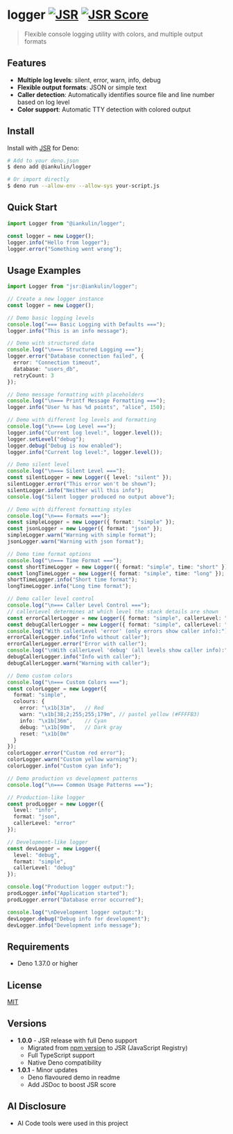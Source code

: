 # logger [![JSR](https://jsr.io/badges/@iankulin/logger)](https://jsr.io/@iankulin/logger) [![JSR Score](https://jsr.io/badges/@iankulin/logger/score)](https://jsr.io/@iankulin/logger/score)

> Flexible console logging utility with colors, and multiple output formats

## Features

- **Multiple log levels**: silent, error, warn, info, debug
- **Flexible output formats**: JSON or simple text
- **Caller detection**: Automatically identifies source file and line number
  based on log level
- **Color support**: Automatic TTY detection with colored output

## Install

Install with [JSR](https://jsr.io/@iankulin/logger) for Deno:

```sh
# Add to your deno.json
$ deno add @iankulin/logger

# Or import directly
$ deno run --allow-env --allow-sys your-script.js
```

## Quick Start

```typescript
import Logger from "@iankulin/logger";

const logger = new Logger();
logger.info("Hello from logger");
logger.error("Something went wrong");
```

## Usage Examples


```typescript
import Logger from "jsr:@iankulin/logger";

// Create a new logger instance
const logger = new Logger();

// Demo basic logging levels
console.log("=== Basic Logging with Defaults ===");
logger.info("This is an info message");

// Demo with structured data
console.log("\n=== Structured Logging ===");
logger.error("Database connection failed", {
  error: "Connection timeout",
  database: "users_db",
  retryCount: 3
});

// Demo message formatting with placeholders
console.log("\n=== Printf Message Formatting ===");
logger.info("User %s has %d points", "alice", 150);

// Demo with different log levels and formatting
console.log("\n=== Log Level ===");
logger.info("Current log level:", logger.level());
logger.setLevel("debug");
logger.debug("Debug is now enabled");
logger.info("Current log level:", logger.level());

// Demo silent level
console.log("\n=== Silent Level ===");
const silentLogger = new Logger({ level: "silent" });
silentLogger.error("This error won't be shown");
silentLogger.info("Neither will this info");
console.log("Silent logger produced no output above");

// Demo with different formatting styles
console.log("\n=== Formats ===");
const simpleLogger = new Logger({ format: "simple" });
const jsonLogger = new Logger({ format: "json" });
simpleLogger.warn("Warning with simple format");
jsonLogger.warn("Warning with json format");

// Demo time format options
console.log("\n=== Time Format ===");
const shortTimeLogger = new Logger({ format: "simple", time: "short" });
const longTimeLogger = new Logger({ format: "simple", time: "long" });
shortTimeLogger.info("Short time format");
longTimeLogger.info("Long time format");

// Demo caller level control
console.log("\n=== Caller Level Control ===");
// callerLevel determines at which level the stack details are shown
const errorCallerLogger = new Logger({ format: "simple", callerLevel: "error" });
const debugCallerLogger = new Logger({ format: "simple", callerLevel: "debug" });
console.log("With callerLevel 'error' (only errors show caller info):");
errorCallerLogger.info("Info without caller");
errorCallerLogger.error("Error with caller");
console.log("\nWith callerLevel 'debug' (all levels show caller info):");
debugCallerLogger.info("Info with caller");
debugCallerLogger.warn("Warning with caller");

// Demo custom colors
console.log("\n=== Custom Colors ===");
const colorLogger = new Logger({
  format: "simple",
  colours: {
    error: "\x1b[31m",   // Red
    warn: "\x1b[38;2;255;255;179m", // pastel yellow (#FFFFB3)
    info: "\x1b[36m",    // Cyan
    debug: "\x1b[90m",   // Dark gray
    reset: "\x1b[0m"
  }
});
colorLogger.error("Custom red error");
colorLogger.warn("Custom yellow warning");
colorLogger.info("Custom cyan info");

// Demo production vs development patterns
console.log("\n=== Common Usage Patterns ===");

// Production-like logger
const prodLogger = new Logger({
  level: "info",
  format: "json",
  callerLevel: "error"
});

// Development-like logger
const devLogger = new Logger({
  level: "debug",
  format: "simple",
  callerLevel: "debug"
});

console.log("Production logger output:");
prodLogger.info("Application started");
prodLogger.error("Database error occurred");

console.log("\nDevelopment logger output:");
devLogger.debug("Debug info for development");
devLogger.info("Development info message");
```

## Requirements

- Deno 1.37.0 or higher

## License

[MIT](LICENSE)

## Versions

- **1.0.0** - JSR release with full Deno support
  - Migrated from [npm version](https://www.npmjs.com/package/@iankulin/logger)
    to JSR (JavaScript Registry)
  - Full TypeScript support
  - Native Deno compatibility
- **1.0.1** - Minor updates
  - Deno flavoured demo in readme
  - Add JSDoc to boost JSR score

## AI Disclosure

- AI Code tools were used in this project
